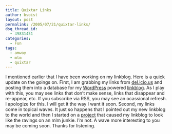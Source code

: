 ```yaml
---
title: Quixtar Links
author: bsoist
layout: post
permalink: /2005/07/21/quixtar-links/
dsq_thread_id:
  - 49831451
categories:
  - Fun
tags:
  - amway
  - mlm
  - quixtar
---
```

I mentioned earlier that I have been working on my linkblog. Here is a quick update on the goings on. First, I am grabbing my links from <a href="http://del.icio.us/bsoist/" rel="tag">del.icio.us</a> and posting them into a database for my [WordPress][1] powered [linkblog][2]. As I play with this, you may see links that don&#8217;t make sense, links that disappear and re-appear, etc. If you subscribe via RSS, you may see an ocassional refresh. I apologize for this. I will get it the way I want it soon. Second, my links come in topical waves. It just so happens that I pointed out my new linkblog to the world and then I started on a [project][3] that caused my linkblog to look like the ravings on an mlm junkie. I&#8217;m not. A wave more interesting to you may be coming soon. Thanks for listening.

 [1]: http://wordpress.org/
 [2]: http://bsoist.geexfiles.com/links/
 [3]: http://worldwidedreamstealers.com/

